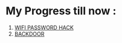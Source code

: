# My Progress till now :

1) [WIFI PASSWORD HACK](https://github.com/Pranavoro/Haxxx_on/tree/master/Wifi%20Password%20to%20Email)
2) [BACKDOOR](https://github.com/Pranavoro/My_Progress/tree/master/Backdoor)
